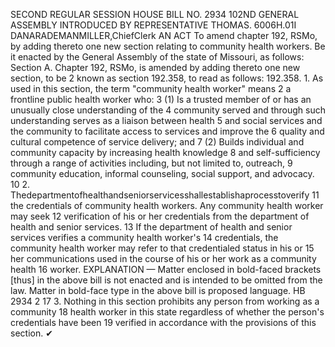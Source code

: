 SECOND REGULAR SESSION
HOUSE BILL NO. 2934
102ND GENERAL ASSEMBLY
INTRODUCED BY REPRESENTATIVE THOMAS.
6006H.01I DANARADEMANMILLER,ChiefClerk
AN ACT
To amend chapter 192, RSMo, by adding thereto one new section relating to community
health workers.
Be it enacted by the General Assembly of the state of Missouri, as follows:
Section A. Chapter 192, RSMo, is amended by adding thereto one new section, to be
2 known as section 192.358, to read as follows:
192.358. 1. As used in this section, the term "community health worker" means
2 a frontline public health worker who:
3 (1) Is a trusted member of or has an unusually close understanding of the
4 community served and through such understanding serves as a liaison between health
5 and social services and the community to facilitate access to services and improve the
6 quality and cultural competence of service delivery; and
7 (2) Builds individual and community capacity by increasing health knowledge
8 and self-sufficiency through a range of activities including, but not limited to, outreach,
9 community education, informal counseling, social support, and advocacy.
10 2. Thedepartmentofhealthandseniorservicesshallestablishaprocesstoverify
11 the credentials of community health workers. Any community health worker may seek
12 verification of his or her credentials from the department of health and senior services.
13 If the department of health and senior services verifies a community health worker's
14 credentials, the community health worker may refer to that credentialed status in his or
15 her communications used in the course of his or her work as a community health
16 worker.
EXPLANATION — Matter enclosed in bold-faced brackets [thus] in the above bill is not enacted and is
intended to be omitted from the law. Matter in bold-face type in the above bill is proposed language.
HB 2934 2
17 3. Nothing in this section prohibits any person from working as a community
18 health worker in this state regardless of whether the person's credentials have been
19 verified in accordance with the provisions of this section.
✔